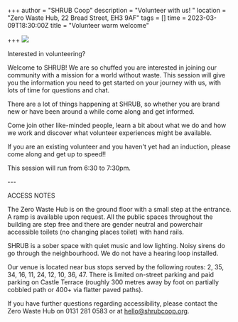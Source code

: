 +++
author = "SHRUB Coop"
description = "Volunteer with us! "
location = "Zero Waste Hub, 22 Bread Street, EH3 9AF"
tags = []
time = 2023-03-09T18:30:00Z
title = "Volunteer warm welcome"

+++
![](https://res.cloudinary.com/shrub-co-op/image/upload/v1670772070/shrubcoop.org/media/69089116_3549079121784349_1585714982383779840_n_tvvjxw_1_vrvpiw.jpg)

Interested in volunteering?

Welcome to SHRUB! We are so chuffed you are interested in joining our community with a mission for a world without waste. This session will give you the information you need to get started on your journey with us, with lots of time for questions and chat.

There are a lot of things happening at SHRUB, so whether you are brand new or have been around a while come along and get informed.

Come join other like-minded people, learn a bit about what we do and how we work and discover what volunteer experiences might be available.

If you are an existing volunteer and you haven't yet had an induction, please come along and get up to speed!!

This session will run from 6:30 to 7:30pm.

\---

ACCESS NOTES

The Zero Waste Hub is on the ground floor with a small step at the entrance. A ramp is available upon request. All the public spaces throughout the building are step free and there are gender neutral and powerchair accessible toilets (no changing places toilet) with hand rails.

SHRUB is a sober space with quiet music and low lighting. Noisy sirens do go through the neighbourhood. We do not have a hearing loop installed.

Our venue is located near bus stops served by the following routes: 2, 35, 34, 16, 11, 24, 12, 10, 36, 47. There is limited on-street parking and paid parking on Castle Terrace (roughly 300 metres away by foot on partially cobbled path or 400+ via flatter paved paths).

If you have further questions regarding accessibility, please contact the Zero Waste Hub on 0131 281 0583 or at hello@shrubcoop.org.